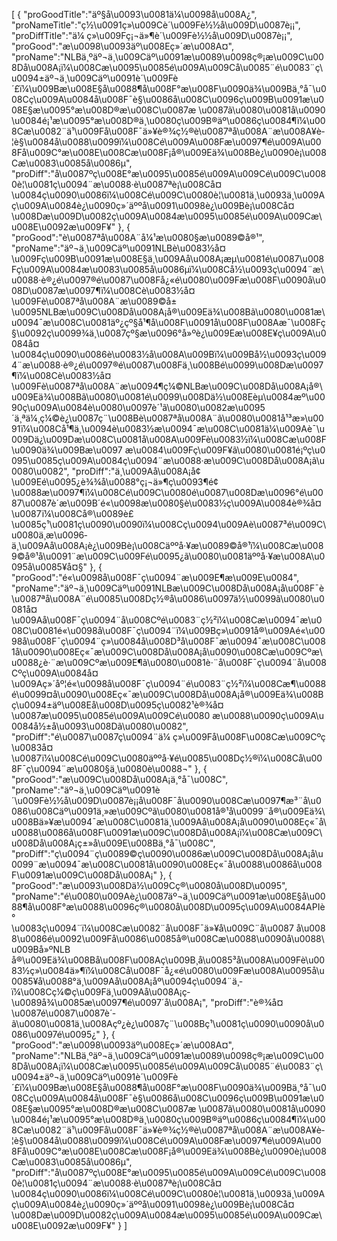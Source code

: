 [
	{
		"proGoodTitle":"äº§å\u0093\u0081ä¼\u0098å\u008A¿",
		"proNameTitle":"ç½\u0091ç»\u009Cè´\u009Fè½½å\u009D\u0087è¡¡",
		"proDiffTitle":"ä¼ ç»\u009Fç¡¬ä»¶è´\u009Fè½½å\u009D\u0087è¡¡",
		"proGood":"æ\u0098\u0093äº\u008Eç»´æ\u008A¤",
		"proName":"NLBä¸ºäº¬ä¸\u009Cäº\u0091æ\u0089\u0098ç®¡æ\u009C\u008Då\u008A¡ï¼\u008Cæ\u0095\u0085é\u009A\u009Cå\u0085¨é\u0083¨ç\u0094±äº¬ä¸\u009Cäº\u0091è´\u009Fè´£ï¼\u009Bæ\u008E§å\u0088¶å\u008F°æ\u008F\u0090ä¾\u009Bä¸°å¯\u008Cç\u009A\u0084å\u008F¯è§\u0086å\u008C\u0096ç\u009B\u0091æ\u008E§æ\u0095°æ\u008D®æ\u008C\u0087æ \u0087ã\u0080\u0081å\u0090\u0084é¡¹æ\u0095°æ\u008D®ä¸\u0080ç\u009B®äº\u0086ç\u0084¶ï¼\u008Cæ\u0082¨ä¹\u009Få\u008F¯ä»¥è®¾ç½®è\u0087ªå\u008A¨æ\u008A¥è­¦è§\u0084å\u0088\u0099ï¼\u008Cé\u009A\u008Fæ\u0097¶é\u009A\u008Få\u009C°æ\u008E\u008Cæ\u008F¡å®\u009Eä¾\u008Bè¿\u0090è¡\u008Cæ\u0083\u0085å\u0086µ",
		"proDiff":"å\u0087ºç\u008E°æ\u0095\u0085é\u009A\u009Cé\u009C\u0080è¦\u0081ç\u0094¨æ\u0088·è\u0087ªè¡\u008Cå¤\u0084ç\u0090\u0086ï¼\u008Cé\u009C\u0080è¦\u0081ä¸\u0093ä¸\u009Aç\u009A\u0084è¿\u0090ç»´äººå\u0091\u0098è¿\u009Bè¡\u008Cå¤\u008Dæ\u009D\u0082ç\u009A\u0084æ\u0095\u0085é\u009A\u009Cæ\u008E\u0092æ\u009F¥"
	},
	{
		"proGood":"è\u0087ªå\u008A¨å¼¹æ\u0080§æ\u0089©å®¹",
		"proName":"äº¬ä¸\u009Cäº\u0091NLBè\u0083½å¤\u009Fç\u009B\u0091æ\u008E§ä¸\u009Aå\u008A¡æµ\u0081é\u0087\u008Fç\u009A\u0084æ\u0083\u0085å\u0086µï¼\u008Cå½\u0093ç\u0094¨æ\u0088·è®¿é\u0097®é\u0087\u008Få¿«é\u0080\u009Fæ\u008F\u0090å\u008D\u0087æ\u0097¶ï¼\u008Cè\u0083½å¤\u009Fè\u0087ªå\u008A¨æ\u0089©å±\u0095NLBæ\u009C\u008Då\u008A¡å®\u009Eä¾\u008Bã\u0080\u0081æ\u0094¯æ\u008C\u0081äº¿çº§å¹¶å\u008F\u0091å\u008F\u008Aæ¯\u008Fç§\u0092ç\u0099¾ä¸\u0087çº§æ\u0096°å»ºè¿\u009Eæ\u008E¥ç\u009A\u0084å¤\u0084ç\u0090\u0086è\u0083½å\u008A\u009Bï¼\u009Bå½\u0093ç\u0094¨æ\u0088·è®¿é\u0097®é\u0087\u008Fä¸\u008Bé\u0099\u008Dæ\u0097¶ï¼\u008Cè\u0083½å¤\u009Fè\u0087ªå\u008A¨æ\u0094¶ç¼©NLBæ\u009C\u008Då\u008A¡å®\u009Eä¾\u008Bã\u0080\u0081é\u0099\u008Dä½\u008Eèµ\u0084æº\u0090ç\u009A\u0084è\u0080\u0097è´¹ã\u0080\u0082æ\u0095´ä¸ªä¼¸ç¼©è¿\u0087ç¨\u008Bè\u0087ªå\u008A¨ã\u0080\u0081å¹³æ»\u0091ï¼\u008Cå¹¶ä¸\u0094è\u0083½æ\u0094¯æ\u008C\u0081ä¼\u009Aè¯\u009Dä¿\u009Dæ\u008C\u0081å\u008A\u009Fè\u0083½ï¼\u008Cæ\u008F\u0090ä¾\u009Bæ\u0097 æ\u0084\u009Fç\u009F¥ã\u0080\u0081é¡ºç\u0095\u0085ç\u009A\u0084ç\u0094¨æ\u0088·æ\u009C\u008Då\u008A¡ã\u0080\u0082",
		"proDiff":"ä¸\u009Aå\u008A¡å¢\u009Eé\u0095¿è¾¾å\u0088°ç¡¬ä»¶ç\u0093¶é¢\u0088æ\u0097¶ï¼\u008Cé\u009C\u0080é\u0087\u008Dæ\u0096°é\u0087\u0087è´­æ\u009B´é«\u0098æ\u0080§è\u0083½ç\u009A\u0084è®¾å¤\u0087ï¼\u008Cå®\u0089è£\u0085ç¹\u0081ç\u0090\u0090ï¼\u008Cç\u0094\u009Aè\u0087³é\u009C\u0080ä¸­æ\u0096­ä¸\u009Aå\u008A¡è¿\u009Bè¡\u008Cäººå·¥æ\u0089©å®¹ï¼\u008Cæ\u0089©å®¹å\u0091¨æ\u009C\u009Fé\u0095¿ã\u0080\u0081äººå·¥æ\u008A\u0095å\u0085¥å¤§"
	},
	{
		"proGood":"é«\u0098å\u008F¯ç\u0094¨æ\u009E¶æ\u009E\u0084",
		"proName":"äº¬ä¸\u009Cäº\u0091NLBæ\u009C\u008Då\u008A¡å\u008F¯è\u0087ªå\u008A¨é\u0085\u008Dç½®å\u0086\u0097ä½\u0099ã\u0080\u0081å¤\u009Aå\u008F¯ç\u0094¨å\u008Cºé\u0083¨ç½²ï¼\u008Cæ\u0094¯æ\u008C\u0081é«\u0098å\u008F¯ç\u0094¨ï¼\u009Bç»\u0091å®\u009Aé«\u0098å\u008F¯ç\u0094¨ç»\u0084å\u008D³å\u008F¯æ\u0094¯æ\u008C\u0081å\u0090\u008Eç«¯æ\u009C\u008Då\u008A¡å\u0090\u008Cæ\u009Cºæ\u0088¿è·¨æ\u009Cºæ\u009E¶ã\u0080\u0081è·¨å\u008F¯ç\u0094¨å\u008Cºç\u009A\u0084å¤\u009Aç»´åº¦é«\u0098å\u008F¯ç\u0094¨é\u0083¨ç½²ï¼\u008Cæ¶\u0088é\u0099¤å\u0090\u008Eç«¯æ\u009C\u008Då\u008A¡å®\u009Eä¾\u008Bç\u0094±äº\u008Eå\u008D\u0095ç\u0082¹è®¾å¤\u0087æ\u0095\u0085é\u009A\u009Cé\u0080 æ\u0088\u0090ç\u009A\u0084å½±å\u0093\u008Dã\u0080\u0082",
		"proDiff":"é\u0087\u0087ç\u0094¨ä¼ ç»\u009Få\u008F\u008Cæ\u009Cºç\u0083­å¤\u0087ï¼\u008Cé\u009C\u0080äººå·¥é\u0085\u008Dç½®ï¼\u008Cå\u008F¯ç\u0094¨æ\u0080§ä¸\u0080è\u0088¬"
	},
	{
		"proGood":"æ\u009C\u008Då\u008A¡ä¸°å¯\u008C",
		"proName":"äº¬ä¸\u009Cäº\u0091è´\u009Fè½½å\u009D\u0087è¡¡å\u008F¯å\u0090\u008Cæ\u0097¶æ³¨å\u0086\u008Cäº\u0091ä¸»æ\u009Cºã\u0080\u0081å®¹å\u0099¨å®\u009Eä¾\u008Bä»¥æ\u0094¯æ\u008C\u0081ä¸\u009Aå\u008A¡å\u0090\u008Eç«¯å\u0088\u0086å\u008F\u0091æ\u009C\u008Då\u008A¡ï¼\u008Cæ\u009C\u008Då\u008A¡ç±»å\u009E\u008Bä¸°å¯\u008C",
		"proDiff":"ç\u0094¨ç\u0089©ç\u0090\u0086æ\u009C\u008Då\u008A¡å\u0099¨æ\u0094¯æ\u008C\u0081å\u0090\u008Eç«¯å\u0088\u0086å\u008F\u0091æ\u009C\u008Då\u008A¡"
	},
	{
		"proGood":"æ\u0093\u008Dä½\u009Cç®\u0080å\u008D\u0095",
		"proName":"é\u0080\u009Aè¿\u0087äº¬ä¸\u009Cäº\u0091æ\u008E§å\u0088¶å\u008F°æ\u0088\u0096ç®\u0080å\u008D\u0095ç\u009A\u0084APIè°\u0083ç\u0094¨ï¼\u008Cæ\u0082¨å\u008F¯ä»¥å\u009C¨å\u0087 å\u0088\u0086é\u0092\u009Få\u0086\u0085å®\u008Cæ\u0088\u0090å\u0088\u009Bå»ºNLB å®\u009Eä¾\u008Bå\u008F\u008Aç\u009B¸å\u0085³å\u008A\u009Fè\u0083½ç»\u0084ä»¶ï¼\u008Cå\u008F¯å¿«é\u0080\u009Fæ\u008A\u0095å\u0085¥å\u0088°ä¸\u009Aå\u008A¡åº\u0094ç\u0094¨ä¸­ï¼\u008Cç¼©ç\u009F­ä¸\u009Aå\u008A¡ç­\u0089å¾\u0085æ\u0097¶é\u0097´å\u008A¡",
		"proDiff":"è®¾å¤\u0087é\u0087\u0087è´­ã\u0080\u0081ä¸\u008Açº¿è¿\u0087ç¨\u008Bç¹\u0081ç\u0090\u0090å\u0086\u0097é\u0095¿"
	},
	{
		"proGood":"æ\u0098\u0093äº\u008Eç»´æ\u008A¤",
		"proName":"NLBä¸ºäº¬ä¸\u009Cäº\u0091æ\u0089\u0098ç®¡æ\u009C\u008Då\u008A¡ï¼\u008Cæ\u0095\u0085é\u009A\u009Cå\u0085¨é\u0083¨ç\u0094±äº¬ä¸\u009Cäº\u0091è´\u009Fè´£ï¼\u009Bæ\u008E§å\u0088¶å\u008F°æ\u008F\u0090ä¾\u009Bä¸°å¯\u008Cç\u009A\u0084å\u008F¯è§\u0086å\u008C\u0096ç\u009B\u0091æ\u008E§æ\u0095°æ\u008D®æ\u008C\u0087æ \u0087ã\u0080\u0081å\u0090\u0084é¡¹æ\u0095°æ\u008D®ä¸\u0080ç\u009B®äº\u0086ç\u0084¶ï¼\u008Cæ\u0082¨ä¹\u009Få\u008F¯ä»¥è®¾ç½®è\u0087ªå\u008A¨æ\u008A¥è­¦è§\u0084å\u0088\u0099ï¼\u008Cé\u009A\u008Fæ\u0097¶é\u009A\u008Få\u009C°æ\u008E\u008Cæ\u008F¡å®\u009Eä¾\u008Bè¿\u0090è¡\u008Cæ\u0083\u0085å\u0086µ",
		"proDiff":"å\u0087ºç\u008E°æ\u0095\u0085é\u009A\u009Cé\u009C\u0080è¦\u0081ç\u0094¨æ\u0088·è\u0087ªè¡\u008Cå¤\u0084ç\u0090\u0086ï¼\u008Cé\u009C\u0080è¦\u0081ä¸\u0093ä¸\u009Aç\u009A\u0084è¿\u0090ç»´äººå\u0091\u0098è¿\u009Bè¡\u008Cå¤\u008Dæ\u009D\u0082ç\u009A\u0084æ\u0095\u0085é\u009A\u009Cæ\u008E\u0092æ\u009F¥"
	}
]